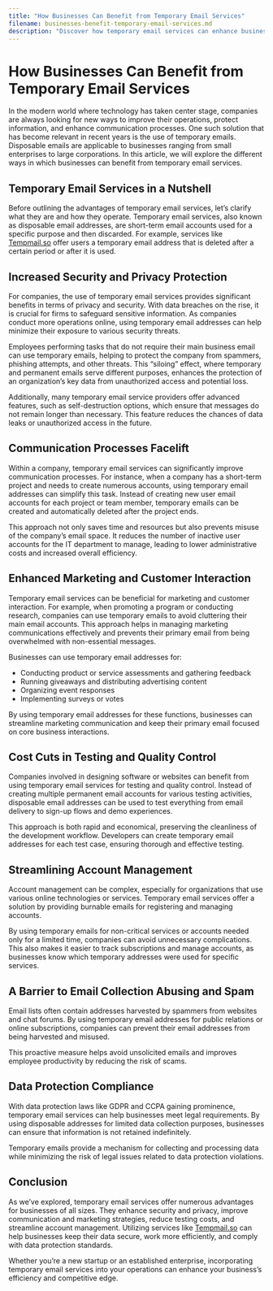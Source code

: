 ```yaml
---
title: "How Businesses Can Benefit from Temporary Email Services"
filename: businesses-benefit-temporary-email-services.md
description: "Discover how temporary email services can enhance business operations, improve security, and streamline communication processes for companies of all sizes."
---
```


# How Businesses Can Benefit from Temporary Email Services

In the modern world where technology has taken center stage, companies are always looking for new ways to improve their operations, protect information, and enhance communication processes. One such solution that has become relevant in recent years is the use of temporary emails. Disposable emails are applicable to businesses ranging from small enterprises to large corporations. In this article, we will explore the different ways in which businesses can benefit from temporary email services.

## Temporary Email Services in a Nutshell

Before outlining the advantages of temporary email services, let’s clarify what they are and how they operate. Temporary email services, also known as disposable email addresses, are short-term email accounts used for a specific purpose and then discarded. For example, services like [Tempmail.so](https://tempmail.so) offer users a temporary email address that is deleted after a certain period or after it is used.

## Increased Security and Privacy Protection

For companies, the use of temporary email services provides significant benefits in terms of privacy and security. With data breaches on the rise, it is crucial for firms to safeguard sensitive information. As companies conduct more operations online, using temporary email addresses can help minimize their exposure to various security threats.

Employees performing tasks that do not require their main business email can use temporary emails, helping to protect the company from spammers, phishing attempts, and other threats. This “siloing” effect, where temporary and permanent emails serve different purposes, enhances the protection of an organization’s key data from unauthorized access and potential loss.

Additionally, many temporary email service providers offer advanced features, such as self-destruction options, which ensure that messages do not remain longer than necessary. This feature reduces the chances of data leaks or unauthorized access in the future.

## Communication Processes Facelift

Within a company, temporary email services can significantly improve communication processes. For instance, when a company has a short-term project and needs to create numerous accounts, using temporary email addresses can simplify this task. Instead of creating new user email accounts for each project or team member, temporary emails can be created and automatically deleted after the project ends.

This approach not only saves time and resources but also prevents misuse of the company’s email space. It reduces the number of inactive user accounts for the IT department to manage, leading to lower administrative costs and increased overall efficiency.

## Enhanced Marketing and Customer Interaction

Temporary email services can be beneficial for marketing and customer interaction. For example, when promoting a program or conducting research, companies can use temporary emails to avoid cluttering their main email accounts. This approach helps in managing marketing communications effectively and prevents their primary email from being overwhelmed with non-essential messages.

Businesses can use temporary email addresses for:

- Conducting product or service assessments and gathering feedback
- Running giveaways and distributing advertising content
- Organizing event responses
- Implementing surveys or votes

By using temporary email addresses for these functions, businesses can streamline marketing communication and keep their primary email focused on core business interactions.

## Cost Cuts in Testing and Quality Control

Companies involved in designing software or websites can benefit from using temporary email services for testing and quality control. Instead of creating multiple permanent email accounts for various testing activities, disposable email addresses can be used to test everything from email delivery to sign-up flows and demo experiences.

This approach is both rapid and economical, preserving the cleanliness of the development workflow. Developers can create temporary email addresses for each test case, ensuring thorough and effective testing.

## Streamlining Account Management

Account management can be complex, especially for organizations that use various online technologies or services. Temporary email services offer a solution by providing burnable emails for registering and managing accounts.

By using temporary emails for non-critical services or accounts needed only for a limited time, companies can avoid unnecessary complications. This also makes it easier to track subscriptions and manage accounts, as businesses know which temporary addresses were used for specific services.

## A Barrier to Email Collection Abusing and Spam

Email lists often contain addresses harvested by spammers from websites and chat forums. By using temporary email addresses for public relations or online subscriptions, companies can prevent their email addresses from being harvested and misused.

This proactive measure helps avoid unsolicited emails and improves employee productivity by reducing the risk of scams.

## Data Protection Compliance

With data protection laws like GDPR and CCPA gaining prominence, temporary email services can help businesses meet legal requirements. By using disposable addresses for limited data collection purposes, businesses can ensure that information is not retained indefinitely.

Temporary emails provide a mechanism for collecting and processing data while minimizing the risk of legal issues related to data protection violations.

## Conclusion

As we’ve explored, temporary email services offer numerous advantages for businesses of all sizes. They enhance security and privacy, improve communication and marketing strategies, reduce testing costs, and streamline account management. Utilizing services like [Tempmail.so](https://tempmail.so) can help businesses keep their data secure, work more efficiently, and comply with data protection standards.

Whether you’re a new startup or an established enterprise, incorporating temporary email services into your operations can enhance your business’s efficiency and competitive edge.
